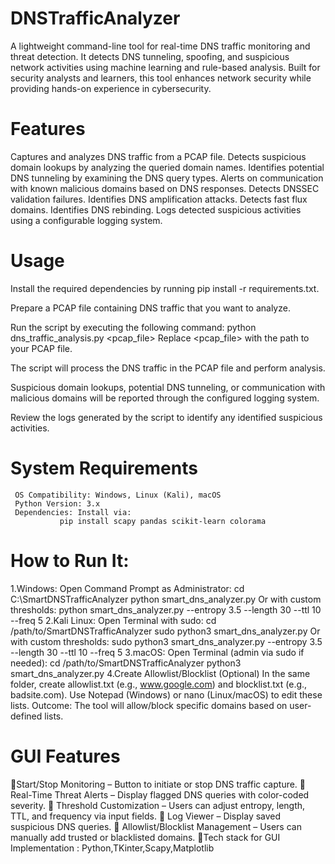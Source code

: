 # DNSTrafficAnalyzer
A lightweight command-line tool for real-time DNS traffic monitoring and threat detection. It detects DNS tunneling, spoofing, and suspicious network activities using machine learning and rule-based analysis. Built for security analysts and learners, this tool enhances network security while providing hands-on experience in cybersecurity.

# Features
Captures and analyzes DNS traffic from a PCAP file.
Detects suspicious domain lookups by analyzing the queried domain names.
Identifies potential DNS tunneling by examining the DNS query types.
Alerts on communication with known malicious domains based on DNS responses.
Detects DNSSEC validation failures.
Identifies DNS amplification attacks.
Detects fast flux domains.
Identifies DNS rebinding.
Logs detected suspicious activities using a configurable logging system.

# Usage
Install the required dependencies by running pip install -r requirements.txt.

Prepare a PCAP file containing DNS traffic that you want to analyze.

Run the script by executing the following command:
        python dns_traffic_analysis.py <pcap_file>
        Replace <pcap_file> with the path to your PCAP file.

The script will process the DNS traffic in the PCAP file and perform analysis.

Suspicious domain lookups, potential DNS tunneling, or communication with malicious domains will be reported through the configured logging system.

Review the logs generated by the script to identify any identified suspicious activities.
# System Requirements 
     OS Compatibility: Windows, Linux (Kali), macOS 
     Python Version: 3.x 
     Dependencies: Install via: 
               pip install scapy pandas scikit-learn colorama

# How to Run It: 
1.Windows: Open Command Prompt as Administrator: 
       cd C:\SmartDNSTrafficAnalyzer 
       python smart_dns_analyzer.py 
  Or with custom thresholds: 
       python smart_dns_analyzer.py --entropy 3.5 --length 30 --ttl 10 --freq 5 
2.Kali Linux: Open Terminal with sudo: 
       cd /path/to/SmartDNSTrafficAnalyzer 
       sudo python3 smart_dns_analyzer.py 
  Or with custom thresholds: 
       sudo python3 smart_dns_analyzer.py --entropy 3.5 --length 30 --ttl 10 --freq 5 
3.macOS: Open Terminal (admin via sudo if needed): 
       cd /path/to/SmartDNSTrafficAnalyzer 
       python3 smart_dns_analyzer.py 
4.Create Allowlist/Blocklist (Optional) 
    In the same folder, create allowlist.txt (e.g., www.google.com) and blocklist.txt (e.g., 
       badsite.com). 
    Use Notepad (Windows) or nano (Linux/macOS) to edit these lists. 
    Outcome: The tool will allow/block specific domains based on user-defined lists.

# GUI Features
🔹Start/Stop Monitoring – Button to initiate or stop DNS traffic capture.
🔹 Real-Time Threat Alerts – Display flagged DNS queries with color-coded severity.
🔹 Threshold Customization – Users can adjust entropy, length, TTL, and frequency via input 
    fields.
🔹 Log Viewer – Display saved suspicious DNS queries.
🔹 Allowlist/Blocklist Management – Users can manually add trusted or blacklisted domains.
🔹Tech stack for GUI Implementation : Python,TKinter,Scapy,Matplotlib
